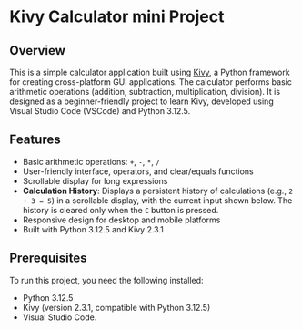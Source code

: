 # Kivy Calculator mini Project

## Overview
This is a simple calculator application built using [Kivy](https://kivy.org/),
a Python framework for creating cross-platform GUI applications.
The calculator performs basic arithmetic operations (addition, subtraction,
multiplication, division). It is designed as a beginner-friendly project
to learn Kivy, developed using Visual Studio Code (VSCode) and Python 3.12.5.

## Features
- Basic arithmetic operations: `+`, `-`, `*`, `/`
- User-friendly interface, operators, and clear/equals functions
- Scrollable display for long expressions
- **Calculation History**: Displays a persistent history of calculations
    (e.g., `2 + 3 = 5`) in a scrollable display, with the current input shown below.
    The history is cleared only when the `C` button is pressed.
- Responsive design for desktop and mobile platforms
- Built with Python 3.12.5 and Kivy 2.3.1


## Prerequisites
To run this project, you need the following installed:
- Python 3.12.5
- Kivy (version 2.3.1, compatible with Python 3.12.5)
- Visual Studio Code.
